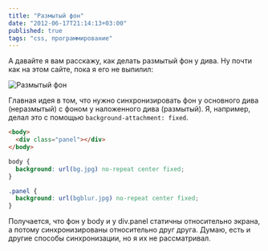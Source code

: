 ```yaml
---
title: "Размытый фон"
date: "2012-06-17T21:14:13+03:00"
published: true
tags: "css, программирование"
---
```


А давайте я вам расскажу, как делать размытый фон у дива. Ну почти как на этом сайте, пока я его не выпилил:

![Размытый фон](/images/screenshots/blurred-background.jpg "Размытый фон")

Главная идея в том, что нужно синхронизировать фон у основного дива (неразмытый) с фоном у наложенного дива (размытый).
Я, например, делал это с помощью `background-attachment: fixed`.

~~~~~html
<body>
  <div class="panel"></div>
</body>
~~~~~

~~~~~css
body {
  background: url(bg.jpg) no-repeat center fixed;
}

.panel {
  background: url(bgblur.jpg) no-repeat center fixed;
}
~~~~~

Получается, что фон у body и у div.panel статичны относительно экрана, а потому синхронизированы относительно друг
друга. Думаю, есть и другие способы синхронизации, но я их не рассматривал.

